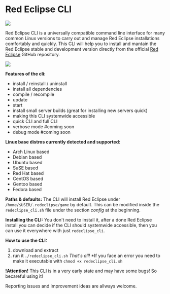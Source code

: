 # Red Eclipse CLI
[![](https://cdn.discordapp.com/attachments/645134776466014220/953440742070706286/cli.png)](https://cdn.discordapp.com/attachments/645134776466014220/953440742070706286/cli.png)

Red Eclipse CLI is a universally compatible command line interface for many common Linux versions to carry out and manage Red Eclipse installations comfortably and quickly.
This CLI will help you to install and mantain the Red Eclipse stable and development version directly from the official [Red Eclipse](https://github.com/redeclipse/ "Red Eclipse") GitHub repository.

[![](https://media.discordapp.net/attachments/645134776466014220/953442300724379718/cli2.png)](https://media.discordapp.net/attachments/645134776466014220/953442300724379718/cli2.png)

**Features of the cli:**
- install / reinstall / uninstall
- install all dependencies
- compile / recompile
- update
- start
- install small server builds (great for installing new servers quick)
- making this CLI systemwide accessible
- quick CLI and full CLI
- verbose mode #coming soon
- debug mode #coming soon

**Linux base distros currently detected and supported:**
- Arch Linux based
- Debian based
- Ubuntu based
- SuSE based
- Red Hat based
- CentOS based
- Gentoo based
- Fedora based

**Paths & defaults:**
The CLI will install Red Eclipse under `/home/$USER/.redeclipse/game` by default. This can be modified inside the `redeclipse_cli.sh` file under the section *config* at the beginning.

**Installing the CLI:**
You don't need to install it, after a done Red Eclipse install you can decide if the CLI should systemwide accessible, then you can use it everywhere with just `redeclipse_cli`.

**How to use the CLI:**
1. download and extract
2. run it `./redeclipse_cli.sh`
*That's all!*
*If you face an error you need to make it executable with `chmod +x redeclipse_cli.sh`

**!Attention!**
This CLI is in a very early state and may have some bugs! So becareful using it!

Reporting issues and improvement ideas are allways welcome.
